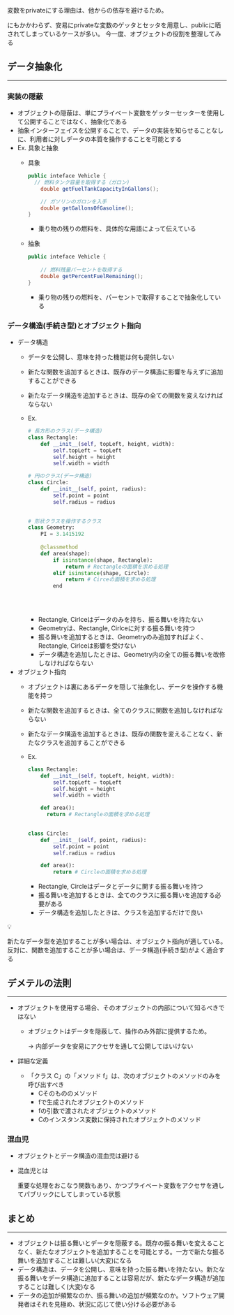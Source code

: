 変数をprivateにする理由は、他からの依存を避けるため。

にもかかわらず、安易にprivateな変数のゲッタとセッタを用意し、publicに晒されてしまっているケースが多い。 今一度、オブジェクトの役割を整理してみる

## データ抽象化

---

### 実装の隠蔽

- オブジェクトの隠蔽は、単にプライベート変数をゲッターセッターを使用して公開することではなく、抽象化である
- 抽象インターフェイスを公開することで、データの実装を知らせることなしに、利用者に対しデータの本質を操作することを可能とする
- Ex. 具象と抽象
    - 具象
        
        ```java
        public inteface Vehicle {
          // 燃料タンク容量を取得する（ガロン)
        	double getFuelTankCapacityInGallons();
        
        	// ガソリンのガロンを入手
        	double getGallonsOfGasoline();
        }
        ```
        
        - 乗り物の残りの燃料を、具体的な用語によって伝えている
    - 抽象
        
        ```java
        public inteface Vehicle {
        	
        	// 燃料残量パーセントを取得する
        	double getPercentFuelRemaining();
        }
        ```
        
        - 乗り物の残りの燃料を、パーセントで取得することで抽象化している

### データ構造(手続き型)とオブジェクト指向

- データ構造
    - データを公開し、意味を持った機能は何も提供しない
    - 新たな関数を追加するときは、既存のデータ構造に影響を与えずに追加することができる
    - 新たなデータ構造を追加するときは、既存の全ての関数を変えなければならない
    - Ex.
        
        ```python
        # 長方形のクラス(データ構造)
        class Rectangle:
        	def __init__(self, topLeft, height, width):
        		self.topLeft = topLeft
        		self.height = height
        		self.width = width
        
        # 円のクラス(データ構造)
        class Circle:
        	def __init__(self, point, radius):
        		self.point = point
        		self.radius = radius
        		
        
        # 形状クラスを操作するクラス
        class Geometry:
        	PI = 3.1415192
        	
        	@classmethod
        	def area(shape):
        		if isinstance(shape, Rectangle):
        			return # Rectangleの面積を求める処理
        		elif isinstance(shape, Circle):
        			return # Circeの面積を求める処理
        		end
        
        	
        	
        ```
        
        - Rectangle, Cirlceはデータのみを持ち、振る舞いを持たない
        - Geometryは、Rectangle, Cirlceに対する振る舞いを持つ
        - 振る舞いを追加するときは、Geometryのみ追加すればよく、Rectangle, Cirlceは影響を受けない
        - データ構造を追加したときは、Geometry内の全ての振る舞いを改修しなければならない
- オブジェクト指向
    - オブジェクトは裏にあるデータを隠して抽象化し、データを操作する機能を持つ
    - 新たな関数を追加するときは、全てのクラスに関数を追加しなければならない
    - 新たなデータ構造を追加するときは、既存の関数を変えることなく、新たなクラスを追加することができる
    - Ex.
        
        ```python
        class Rectangle:
        	def __init__(self, topLeft, height, width):
        		self.topLeft = topLeft
        		self.height = height
        		self.width = width
        
        	def area():
        	  return # Rectangleの面積を求める処理
        	 
        
        class Circle:
        	def __init__(self, point, radius):
        		self.point = point
        		self.radius = radius
        
        	def area():
        		return # Circleの面積を求める処理
        ```
        
        - Rectangle, Circleはデータとデータに関する振る舞いを持つ
        - 振る舞いを追加するときは、全てのクラスに振る舞いを追加する必要がある
        - データ構造を追加したときは、クラスを追加するだけで良い

<aside>
💡

新たなデータ型を追加することが多い場合は、オブジェクト指向が適している。反対に、関数を追加することが多い場合は、データ構造(手続き型)がよく適合する

</aside>

## デメテルの法則

---

- オブジェクトを使用する場合、そのオブジェクトの内部について知るべきではない
    - オブジェクトはデータを隠蔽して、操作のみ外部に提供するため。
        
        → 内部データを安易にアクセサを通して公開してはいけない
        
- 詳細な定義
    - 「クラス C」の「メソッド f」は、次のオブジェクトのメソッドのみを呼び出すべき
        - Cそのもののメソッド
        - fで生成されたオブジェクトのメソッド
        - fの引数で渡されたオブジェクトのメソッド
        - Cのインスタンス変数に保持されたオブジェクトのメソッド

### 混血児

- オブジェクトとデータ構造の混血児は避ける
- 混血児とは
    
    重要な処理をおこなう関数もあり、かつプライベート変数をアクセサを通してパブリックにしてしまっている状態
    

## まとめ

---

- オブジェクトは振る舞いとデータを隠蔽する。既存の振る舞いを変えることなく、新たなオブジェクトを追加することを可能とする。一方で新たな振る舞いを追加することは難しい(大変)になる
- データ構造は、データを公開し、意味を持った振る舞いを持たない。新たな振る舞いをデータ構造に追加することは容易だが、新たなデータ構造が追加することは難しく(大変)なる
- データの追加が頻繁なのか、振る舞いの追加が頻繁なのか。ソフトウェア開発者はそれを見極め、状況に応じて使い分ける必要がある